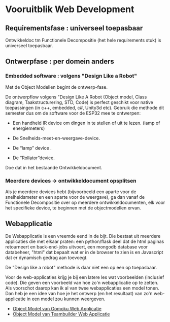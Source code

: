 # Vooruitblik Web Development

## Requirementsfase : universeel toepasbaar

Ontwikkeldoc tm Functionele Decompositie (het hele
requirements stuk) is universeel toepasbaar.  

## Ontwerpfase : per domein anders

### Embedded software : volgens "Design Like a Robot"

Met de Object Modellen begint de ontwerp-fase.  

De ontwerpflow volgens "Design Like A Robot (Object model, Class diagram, Taakstructurering, STD, Code) is perfect geschikt voor native toepassingen (in c++, embedded, c#, Unity3d etc). Gebruik die methode dit semester dus om de software voor de ESP32 mee te ontwerpen:

- Een handheld IR device om dingen in te stellen of uit te lezen. 
  (lamp of  energiemeters)

- De  Snelheids-meet-en-weergave-device.

- De “lamp” device .

- De “Rollator”device.

Doe dat in het bestaande Ontwikkeldocument.

### Meerdere devices -> ontwikkeldocument opsplitsen

Als je meerdere devices hebt (bijvoorbeeld een aparte voor de snelheidsmeter en een aparte voor de weergave), ga dan vanaf de Functionele Decompositie over op
meerdere ontwikkeldocumenten, elk voor het specifieke device, te beginnen met de objectmodellen ervan.  

## Webapplicatie

De Webapplicatie is een vreemde eend in de bijt. Die bestaat uit meerdere applicaties die met elkaar praten: een python/flask deel dat de html paginas retourneert en back-end-jobs uitvoert, een mongodb database voor databeheer, "html" dat bepaalt wat er in de browser te zien is en Javascript dat er dynamisch gedrag aan toevoegt.

De "Design like a robot" methode is daar niet een op een op toepasbaar.

Voor de web-applicaties krijg je bij een latere les wat voorbeelden (inclusief code). Die geven een voorbeeld van hoe zo'n webapplicatie op te zetten.  
Als voorschot daarop kan ik al van twee webapplicaties een model tonen.
Dan heb je een idee van hoe je het ontwerp (en het resultaat) van zo'n web-applicatie in een model zou kunnen weergeven.

- [Object Model van Gomoku Web Applicatie](img/cbe3718e7b43463dac9eb9d34813efde29d367f8.svg)
- [Object Model van Teambuilder Web Applicatie](img/b72bafbba921788650df88c06f5deb609802d306.svg)
